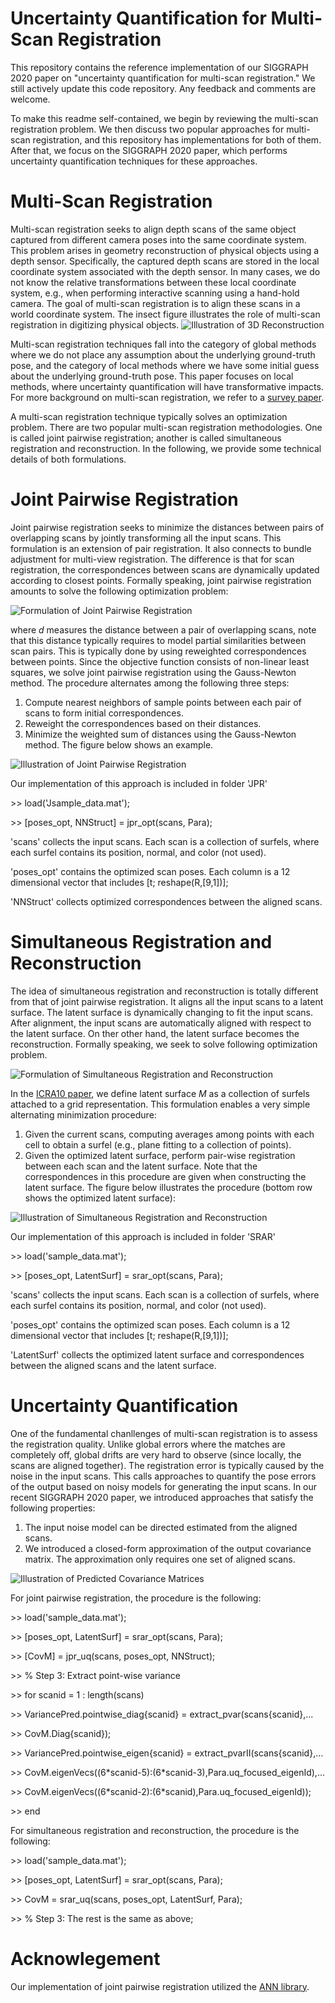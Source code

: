 # Uncertainty Quantification for Multi-Scan Registration

This repository contains the reference implementation of our SIGGRAPH 2020 paper on "uncertainty quantification for multi-scan registration." We still actively update this code repository. Any feedback and comments are welcome.

To make this readme self-contained, we begin by reviewing the multi-scan registration problem. We then discuss two popular approaches for multi-scan registration, and this repository has implementations for both of them.  After that, we focus on the SIGGRAPH 2020 paper, which performs uncertainty quantification techniques for these approaches.  

# Multi-Scan Registration

Multi-scan registration seeks to align depth scans of the same object captured from different camera poses into the same coordinate system. This problem arises in geometry reconstruction of physical objects using a depth sensor. Specifically, the captured depth scans are stored in the local coordinate system associated with the depth sensor. In many cases, we do not know the relative transformations between these local coordinate system, e.g., when performing interactive scanning using a hand-hold camera. The goal of multi-scan registration is to align these scans in a world coordinate system. The insect figure illustrates the role of multi-scan registration in digitizing physical objects. 
![Illustration of 3D Reconstruction](Recons_into.jpg)

Multi-scan registration techniques fall into the category of global methods where we do not place any assumption about the underlying ground-truth pose, and the category of local methods where we have some initial guess about the underlying ground-truth pose. This paper focuses on local methods, where uncertainty quantification will have transformative impacts. For more background on multi-scan registration, we refer to a <a href="https://users.cs.cf.ac.uk/Yukun.Lai/papers/R2NRR.pdf">survey paper</a>.

A multi-scan registration technique typically solves an optimization problem. There are two popular multi-scan registration methodologies. One is called joint pairwise registration; another is called simultaneous registration and reconstruction. In the following, we provide some technical details of both formulations. 

# Joint Pairwise Registration

Joint pairwise registration seeks to minimize the distances between pairs of overlapping scans by jointly transforming all the input scans. This formulation is an extension of pair registration. It also connects to bundle adjustment for multi-view registration. The difference is that for scan registration, the correspondences between scans are dynamically updated according to closest points. Formally speaking, joint pairwise registration amounts to solve the following optimization problem:

![Formulation of Joint Pairwise Registration](JPR.jpg)

where $d$ measures the distance between a pair of overlapping scans, note that this distance typically requires to model partial similarities between scan pairs. This is typically done by using reweighted correspondences between points. Since the objective function consists of non-linear least squares, we solve joint pairwise registration using the Gauss-Newton method. The procedure alternates among the following three steps:
1) Compute nearest neighbors of sample points between each pair of scans to form initial correspondences.
2) Reweight the correspondences based on their distances.
3) Minimize the weighted sum of distances using the Gauss-Newton method. The figure below shows an example.

![Illustration of Joint Pairwise Registration](JPR_Illus.jpg)

Our implementation of this approach is included in folder 'JPR'

<p>>> load('Jsample_data.mat');</p>
<p>>> [poses_opt, NNStruct] = jpr_opt(scans, Para);</p>

<p>'scans' collects the input scans. Each scan is a collection of surfels, where each surfel contains its position, normal, and color (not used).</p>
<p>'poses_opt' contains the optimized scan poses. Each column is a 12 dimensional vector that includes [t; reshape(R,[9,1])];</p>
<p>'NNStruct' collects optimized correspondences between the aligned scans. </p>

# Simultaneous Registration and Reconstruction

The idea of simultaneous registration and reconstruction is totally different from that of joint pairwise registration. It aligns all the input scans to a latent surface. The latent surface is dynamically changing to fit the input scans. After alignment, the input scans are automatically aligned with respect to the latent surface. On ther other hand, the latent surface becomes the reconstruction. Formally speaking, we seek to solve following optimization problem.

![Formulation of Simultaneous Registration and Reconstruction](SRAR.jpg)

In the <a href="https://www.cs.utexas.edu/~huangqx/icra10.pdf">ICRA10 paper</a>, we define latent surface $M$ as a collection of surfels attached to a grid representation. This formulation enables a very simple alternating minimization procedure:
1) Given the current scans, computing averages among points with each cell to obtain a surfel (e.g., plane fitting to a collection of points).
2) Given the optimized latent surface, perform pair-wise registration between each scan and the latent surface. Note that the correspondences in this procedure are given when constructing the latent surface. The figure below illustrates the procedure (bottom row shows the optimized latent surface):

![Illustration of Simultaneous Registration and Reconstruction](SRAR_Illus.jpg)

Our implementation of this approach is included in folder 'SRAR'

<p>>> load('sample_data.mat');</p>
<p>>> [poses_opt, LatentSurf] = srar_opt(scans, Para);</p>

<p>'scans' collects the input scans. Each scan is a collection of surfels, where each surfel contains its position, normal, and color (not used).</p>
<p>'poses_opt' contains the optimized scan poses. Each column is a 12 dimensional vector that includes [t; reshape(R,[9,1])];</p>
<p>'LatentSurf' collects the optimized latent surface and correspondences between the aligned scans and the latent surface. </p>

# Uncertainty Quantification 

One of the fundamental chanllenges of multi-scan registration is to assess the registration quality. Unlike global errors where the matches are completely off, global drifts are very hard to observe (since locally, the scans are aligned together). The registration error is typically caused by the noise in the input scans. This calls approaches to quantify the pose errors of the output based on noisy models for generating the input scans. In our recent SIGGRAPH 2020 paper, we introduced approaches that satisfy the following properties:

1) The input noise model can be directed estimated from the aligned scans.
2) We introduced a closed-form approximation of the output covariance matrix. The approximation only requires one set of aligned scans.

![Illustration of Predicted Covariance Matrices](UQ_Illus.jpg)


For joint pairwise registration, the procedure is the following:

<p>>> load('sample_data.mat');</p>
<p>>> [poses_opt, LatentSurf] = srar_opt(scans, Para);</p>
<p>>> [CovM] = jpr_uq(scans, poses_opt, NNStruct);</p>
<p>>> % Step 3: Extract point-wise variance</p>
<p>>> for scanid = 1 : length(scans)</p>
<p>>>    VariancePred.pointwise_diag{scanid} = extract_pvar(scans{scanid},...</p>
<p>>>        CovM.Diag{scanid});</p>
<p>>>    VariancePred.pointwise_eigen{scanid} = extract_pvarII(scans{scanid},...</p>
<p>>>        CovM.eigenVecs((6*scanid-5):(6*scanid-3),Para.uq_focused_eigenId),...</p>
<p>>>        CovM.eigenVecs((6*scanid-2):(6*scanid),Para.uq_focused_eigenId));</p>
<p>>> end</p>

For simultaneous registration and reconstruction, the procedure is the following:

<p>>> load('sample_data.mat');</p>
<p>>> [poses_opt, LatentSurf] = srar_opt(scans, Para);</p>
<p>>> CovM = srar_uq(scans, poses_opt, LatentSurf, Para);</p>
<p>>> % Step 3: The rest is the same as above;</p>

# Acknowlegement

Our implementation of joint pairwise registration utilized the <a href="https://www.cs.umd.edu/~mount/ANN/">ANN library</a>. 
